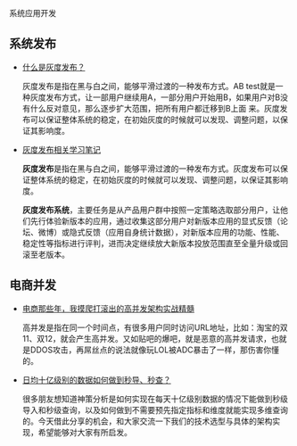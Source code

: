 系统应用开发

## 系统发布

- [什么是灰度发布？](http://djt.qq.com/article/view/16)

	灰度发布是指在黑与白之间，能够平滑过渡的一种发布方式。AB  test就是一种灰度发布方式，让一部用户继续用A，一部分用户开始用B，如果用户对B没有什么反对意见，那么逐步扩大范围，把所有用户都迁移到B上面 来。灰度发布可以保证整体系统的稳定，在初始灰度的时候就可以发现、调整问题，以保证其影响度。


- [灰度发布相关学习笔记](http://linliuzi.github.io/pages/2014/03/02/new_20140302.html)

	**灰度发布**是指在黑与白之间，能够平滑过渡的一种发布方式。灰度发布可以保证整体系统的稳定，在初始灰度的时候就可以发现、调整问题，以保证其影响度。

	**灰度发布系统**，主要任务是从产品用户群中按照一定策略选取部分用户，让他们先行体验新版本的应用，通过收集这部分用户对新版本应用的显式反馈（论坛、微博）或隐式反馈（应用自身统计数据），对新版本应用的功能、性能、稳定性等指标进行评判，进而决定继续放大新版本投放范围直至全量升级或回滚至老版本。


## 电商并发

- [电商那些年，我摸爬打滚出的高并发架构实战精髓](http://dbaplus.cn/news-21-704-1.html?hmsr=toutiao.io&utm_medium=toutiao.io&utm_source=toutiao.io)

	高并发是指在同一个时间点，有很多用户同时访问URL地址，比如：淘宝的双11、双12，就会产生高并发。又如贴吧的爆吧，就是恶意的高并发请求，也就是DDOS攻击，再屌丝点的说法就像玩LOL被ADC暴击了一样，那伤害你懂的。

- [日均十亿级别的数据如何做到秒导、秒查？](http://dbaplus.cn/news-73-701-1.html?hmsr=toutiao.io&utm_medium=toutiao.io&utm_source=toutiao.io)

	很多朋友想知道神策分析是如何实现在每天十亿级别数据的情况下能做到秒级导入和秒级查询，以及如何做到不需要预先指定指标和维度就能实现多维查询的。今天借此分享的机会，和大家交流一下我们的技术选型与具体的架构实现，希望能够对大家有所启发。






